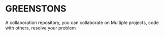 # GREENSTONS
A collaboration repository, you can collaborate on Multiple projects, code with others, resolve your problem
